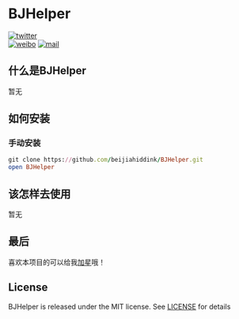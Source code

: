 # BJHelper

[![twitter](https://img.shields.io/badge/twitter-@beijiahiddink-blue.svg?style=flat)](https://twitter.com/beijiahiddink)          
[![weibo](https://img.shields.io/badge/weibo-@beijiahiddink-green.svg?style=flat)](http://weibo.com/u/3788698095)
[![mail](https://img.shields.io/badge/mail-@beijiahiddink-pink.svg?style=flat)](mailto://wangxu@beijiahiddink.com)

## 什么是BJHelper

暂无

## 如何安装

### 手动安装

```ruby
git clone https://github.com/beijiahiddink/BJHelper.git
open BJHelper
```

## 该怎样去使用

暂无

## 最后

喜欢本项目的可以给我[加星](https://github.com/beijiahiddink/BJHelper/stargazers)哦！

## License

BJHelper is released under the MIT license. See [LICENSE](LICENSE) for details  